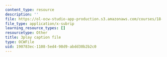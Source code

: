 ```yaml
---
content_type: resource
description: ''
file: https://ol-ocw-studio-app-production.s3.amazonaws.com/courses/18-06sc-linear-algebra-fall-2011/190783ec11085ed498d9abdd30b2b2c0_YeyrH-Oc2p4.vtt
file_type: application/x-subrip
learning_resource_types: []
resourcetype: Other
title: 3play caption file
type: OCWFile
uid: 190783ec-1108-5ed4-98d9-abdd30b2b2c0
---
```

